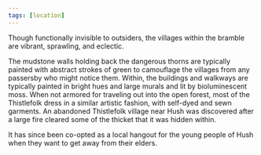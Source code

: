```yaml
---
tags: [location]
---
```

Though functionally invisible to outsiders, the villages within the bramble are vibrant, sprawling, and eclectic.

The mudstone walls holding back the dangerous thorns are typically painted with abstract strokes of green to camouflage the villages from any passersby who might notice them. Within, the buildings and walkways are typically painted in bright hues and large murals and lit by bioluminescent moss. When not armored for traveling out into the open forest, most of the Thistlefolk dress in a similar artistic fashion, with self-dyed and sewn garments. An abandoned Thistlefolk village near Hush was discovered after a large fire cleared some of the thicket that it was hidden within.

It has since been co-opted as a local hangout for the young people of Hush when they want to get away from their elders.